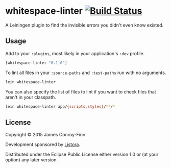 # whitespace-linter [![Build Status](https://travis-ci.org/jcf/whitespace-linter.svg?branch=master)](https://travis-ci.org/jcf/whitespace-linter)

A Leiningen plugin to find the invisible errors you didn't even know
existed.

## Usage

Add to your `:plugins`, most likely in your application's `:dev`
profile.

``` clj
[whitespace-linter "0.1.0"]
```

To lint all files in your `:source-paths` and `:test-paths` run with
no arguments.

``` sh
lein whitespace-linter
```

You can also specify the list of files to lint if you want to check
files that aren't in your classpath.

``` sh
lein whitespace-linter app/{scripts,styles}/**/*
```

## License

Copyright © 2015 James Conroy-Finn

Development sponsored by [Listora](http://www.listora.com/).

Distributed under the Eclipse Public License either version 1.0 or (at
your option) any later version.
